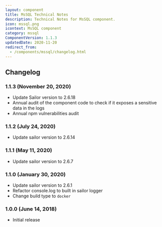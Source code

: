 ```yaml
---
layout: component
title: MsSQL Technical Notes
description: Technical Notes for MsSQL component.
icon: mssql.png
icontext: MsSQL component
category: mssql
ComponentVersion: 1.1.3
updatedDate: 2020-11-20
redirect_from:
  - /components/mssql/changelog.html
---
```


## Changelog

### 1.1.3 (November 20, 2020)

* Update Sailor version to 2.6.18
* Annual audit of the component code to check if it exposes a sensitive data in the logs
* Annual npm vulnerabilities audit

### 1.1.2 (July 24, 2020)

 * Update sailor version to 2.6.14

### 1.1.1 (May 11, 2020)

* Update sailor version to 2.6.7

### 1.1.0 (January 30, 2020)

* Update sailor version to 2.6.1
* Refactor console.log to built in sailor logger
* Change build type to `docker`

### 1.0.0 (June 14, 2018)

* Initial release
